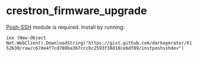 # crestron_firmware_upgrade
[Posh-SSH](https://github.com/darkoperator/Posh-SSH) module is required. Install by running:

`iex (New-Object Net.WebClient).DownloadString("https://gist.github.com/darkoperator/6152630/raw/c67de4f7cd780ba367cccbc2593f38d18ce6df89/instposhsshdev")`
